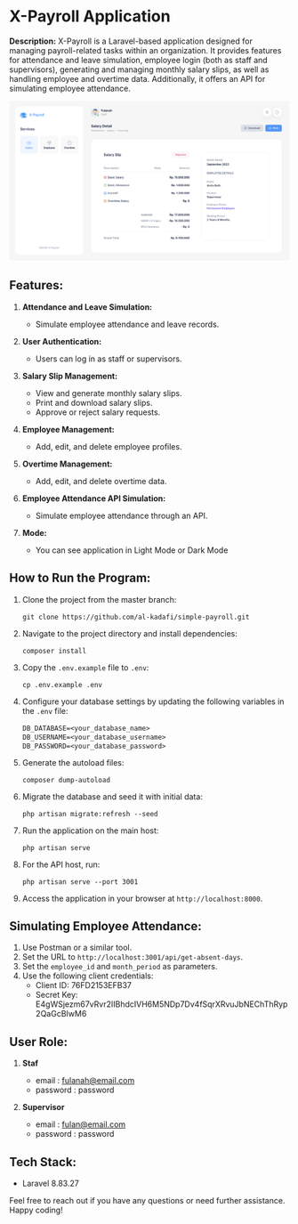 # X-Payroll Application

**Description:**
X-Payroll is a Laravel-based application designed for managing payroll-related tasks within an organization. It provides features for attendance and leave simulation, employee login (both as staff and supervisors), generating and managing monthly salary slips, as well as handling employee and overtime data. Additionally, it offers an API for simulating employee attendance.

![x-payroll](./dashboard.png)

## Features:

1. **Attendance and Leave Simulation:**
   - Simulate employee attendance and leave records.

2. **User Authentication:**
   - Users can log in as staff or supervisors.

3. **Salary Slip Management:**
   - View and generate monthly salary slips.
   - Print and download salary slips.
   - Approve or reject salary requests.

4. **Employee Management:**
   - Add, edit, and delete employee profiles.

5. **Overtime Management:**
   - Add, edit, and delete overtime data.

6. **Employee Attendance API Simulation:**
   - Simulate employee attendance through an API.

6. **Mode:**
   - You can see application in Light Mode or Dark Mode

## How to Run the Program:

1. Clone the project from the master branch:
   ```
   git clone https://github.com/al-kadafi/simple-payroll.git
   ```

2. Navigate to the project directory and install dependencies:
   ```
   composer install
   ```

3. Copy the `.env.example` file to `.env`:
   ```
   cp .env.example .env
   ```

4. Configure your database settings by updating the following variables in the `.env` file:
   ```
   DB_DATABASE=<your_database_name>
   DB_USERNAME=<your_database_username>
   DB_PASSWORD=<your_database_password>
   ```

5. Generate the autoload files:
   ```
   composer dump-autoload
   ```

6. Migrate the database and seed it with initial data:
   ```
   php artisan migrate:refresh --seed
   ```

7. Run the application on the main host:
   ```
   php artisan serve
   ```

8. For the API host, run:
   ```
   php artisan serve --port 3001
   ```

9. Access the application in your browser at `http://localhost:8000`.

## Simulating Employee Attendance:

1. Use Postman or a similar tool.
2. Set the URL to `http://localhost:3001/api/get-absent-days`.
3. Set the `employee_id` and `month_period` as parameters.
4. Use the following client credentials:
   - Client ID: 76FD2153EFB37
   - Secret Key: E4gWSjezm67vRvr2IIBhdcIVH6M5NDp7Dv4fSqrXRvuJbNEChThRyp2QaGcBIwM6

## User Role:
1. **Staf**
   - email : fulanah@email.com
   - password : password

2. **Supervisor**
   - email : fulan@email.com
   - password : password


## Tech Stack:

- Laravel 8.83.27

Feel free to reach out if you have any questions or need further assistance. Happy coding!